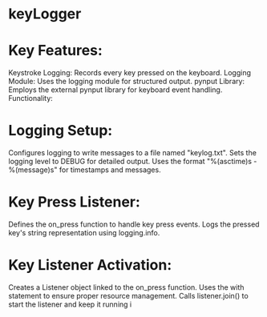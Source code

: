 # keyLogger

# Key Features:

Keystroke Logging: Records every key pressed on the keyboard.
Logging Module: Uses the logging module for structured output.
pynput Library: Employs the external pynput library for keyboard event handling.
Functionality:

# Logging Setup:

Configures logging to write messages to a file named "keylog.txt".
Sets the logging level to DEBUG for detailed output.
Uses the format "%(asctime)s - %(message)s" for timestamps and messages.

# Key Press Listener:

Defines the on_press function to handle key press events.
Logs the pressed key's string representation using logging.info.

# Key Listener Activation:

Creates a Listener object linked to the on_press function.
Uses the with statement to ensure proper resource management.
Calls listener.join() to start the listener and keep it running i

